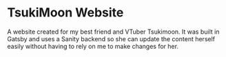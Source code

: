 # TsukiMoon Website

A website created for my best friend and VTuber Tsukimoon. It was built in Gatsby and uses a Sanity backend so she can update the content herself easily without having to rely on me to make changes for her.
